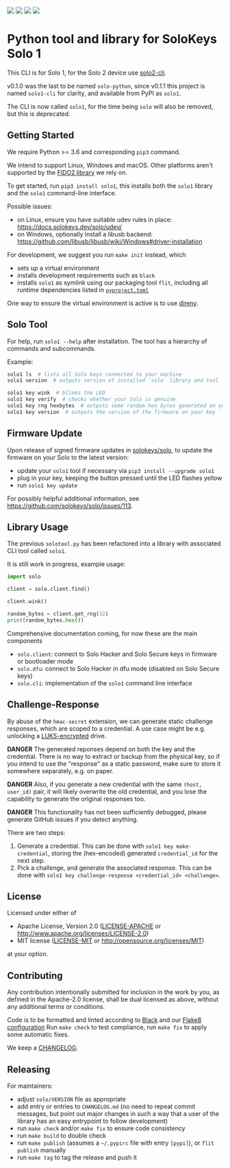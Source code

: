 ![](https://img.shields.io/pypi/l/solo1.svg?style=flat) ![](https://img.shields.io/pypi/pyversions/solo1.svg?style=flat) ![](https://img.shields.io/pypi/v/solo1.svg) ![](https://img.shields.io/pypi/wheel/solo1.svg?style=flat)

# Python tool and library for SoloKeys Solo 1

This CLI is for Solo 1, for the Solo 2 device use [solo2-cli](https://github.com/solokeys/solo2-cli).

v0.1.0 was the last to be named `solo-python`, since v0.1.1 this project is named `solo1-cli` for clarity, and available from PyPI as `solo1`.

The CLI is now called `solo1`, for the time being `solo` will also be removed, but this is deprecated.

## Getting Started
We require Python >= 3.6 and corresponding `pip3` command.

We intend to support Linux, Windows and macOS. Other platforms aren't supported by the [FIDO2 library](https://github.com/Yubico/python-fido2) we rely on.

To get started, run `pip3 install solo1`, this installs both the `solo1` library and the `solo1` command-line interface.

Possible issues:

- on Linux, ensure you have suitable udev rules in place: <https://docs.solokeys.dev/solo/udev/>
- on Windows, optionally install a libusb backend: <https://github.com/libusb/libusb/wiki/Windows#driver-installation>

For development, we suggest you run `make init` instead, which

- sets up a virtual environment
- installs development requirements such as `black`
- installs `solo1` as symlink using our packaging tool `flit`, including all runtime dependencies listed in [`pyproject.toml`](pyproject.toml)

One way to ensure the virtual environment is active is to use [direnv](https://direnv.net/).

## Solo Tool
For help, run `solo1 --help` after installation. The tool has a hierarchy of commands and subcommands.

Example:

```bash
solo1 ls  # lists all Solo keys connected to your machine
solo1 version  # outputs version of installed `solo` library and tool

solo1 key wink  # blinks the LED
solo1 key verify  # checks whether your Solo is genuine
solo1 key rng hexbytes  # outputs some random hex bytes generated on your key
solo1 key version  # outputs the version of the firmware on your key
```

## Firmware Update

Upon release of signed firmware updates in [solokeys/solo](https://github.com/solokeys/solo),
to update the firmware on your Solo to the latest version:

- update your `solo1` tool if necessary via `pip3 install --upgrade solo1`
- plug in your key, keeping the button pressed until the LED flashes yellow
- run `solo1 key update`

For possibly helpful additional information, see <https://github.com/solokeys/solo/issues/113>.

## Library Usage

The previous `solotool.py` has been refactored into a library with associated CLI tool called `solo1`.

It is still work in progress, example usage:

```python
import solo

client = solo.client.find()

client.wink()

random_bytes = client.get_rng(32)
print(random_bytes.hex())
```

Comprehensive documentation coming, for now these are the main components

- `solo.client`: connect to Solo Hacker and Solo Secure keys in firmware or bootloader mode
- `solo.dfu`: connect to Solo Hacker in dfu mode (disabled on Solo Secure keys)
- `solo.cli`: implementation of the `solo1` command line interface

## Challenge-Response

By abuse of the `hmac-secret` extension, we can generate static challenge responses,
which are scoped to a credential. A use case might be e.g. unlocking a [LUKS-encrypted](https://github.com/saravanan30erd/solokey-full-disk-encryption) drive.

**DANGER** The generated reponses depend on both the key and the credential.
There is no way to extract or backup from the physical key, so if you intend to use the
"response" as a static password, make sure to store it somewhere separately, e.g. on paper.

**DANGER** Also, if you generate a new credential with the same `(host, user_id)` pair, it will likely
overwrite the old credential, and you lose the capability to generate the original responses
too.

**DANGER** This functionality has not been sufficiently debugged, please generate GitHub issues
if you detect anything.

There are two steps:

1. Generate a credential. This can be done with `solo1 key make-credential`, storing the
   (hex-encoded) generated `credential_id` for the next step.
2. Pick a challenge, and generate the associated response. This can be done with
   `solo1 key challenge-response <credential_id> <challenge>`.

## License

Licensed under either of

- Apache License, Version 2.0 ([LICENSE-APACHE](LICENSE-APACHE) or
  http://www.apache.org/licenses/LICENSE-2.0)
- MIT license ([LICENSE-MIT](LICENSE-MIT) or http://opensource.org/licenses/MIT)

at your option.

## Contributing

Any contribution intentionally submitted for inclusion in the work by you, as defined in the Apache-2.0 license, shall be dual licensed as above, without any additional terms or conditions.

Code is to be formatted and linted according to [Black](https://black.readthedocs.io/) and our [Flake8](http://flake8.pycqa.org/en/latest/) [configuration](.flake8)
Run `make check` to test compliance, run `make fix` to apply some automatic fixes.

We keep a [CHANGELOG](CHANGELOG.md).

## Releasing

For maintainers:

- adjust `solo/VERSION` file as appropriate
- add entry or entries to `CHANGELOG.md` (no need to repeat commit messages, but point out major changes
  in such a way that a user of the library has an easy entrypoint to follow development)
- run `make check` and/or `make fix` to ensure code consistency
- run `make build` to double check
- run `make publish` (assumes a `~/.pypirc` file with entry `[pypi]`), or `flit publish` manually
- run `make tag` to tag the release and push it
